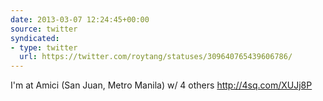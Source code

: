 ```yaml
---
date: 2013-03-07 12:24:45+00:00
source: twitter
syndicated:
- type: twitter
  url: https://twitter.com/roytang/statuses/309640765439606786/
---
```


I'm at Amici (San Juan, Metro Manila) w/ 4 others http://4sq.com/XUJj8P